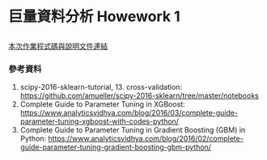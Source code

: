 ﻿# 巨量資料分析 Howework 1
##

[本次作業程式碼與說明文件連結](Homework2.ipynb)

### 參考資料

1.	scipy-2016-sklearn-tutorial, 13. cross-validation: https://github.com/amueller/scipy-2016-sklearn/tree/master/notebooks 
2.	Complete Guide to Parameter Tuning in XGBoost: https://www.analyticsvidhya.com/blog/2016/03/complete-guide-parameter-tuning-xgboost-with-codes-python/ 
3.	Complete Guide to Parameter Tuning in Gradient Boosting (GBM) in Python: https://www.analyticsvidhya.com/blog/2016/02/complete-guide-parameter-tuning-gradient-boosting-gbm-python/

